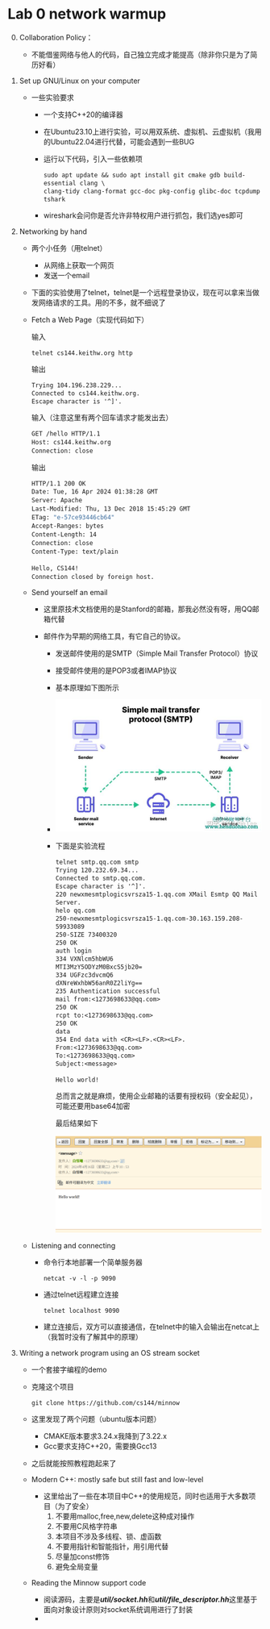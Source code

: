 # Lab 0 network warmup

0. Collaboration Policy：

   - 不能借鉴网络与他人的代码，自己独立完成才能提高（除非你只是为了简历好看）

1. Set up GNU/Linux on your computer

   - 一些实验要求

     - 一个支持C++20的编译器

     - 在Ubuntu23.10上进行实验，可以用双系统、虚拟机、云虚拟机（我用的Ubuntu22.04进行代替，可能会遇到一些BUG

     - 运行以下代码，引入一些依赖项

       ```shell
       sudo apt update && sudo apt install git cmake gdb build-essential clang \
       clang-tidy clang-format gcc-doc pkg-config glibc-doc tcpdump tshark
       ```

     - wireshark会问你是否允许非特权用户进行抓包，我们选yes即可

2. Networking by hand

   - 两个小任务（用telnet）

     - 从网络上获取一个网页
     - 发送一个email

   - 下面的实验使用了telnet，telnet是一个远程登录协议，现在可以拿来当做发网络请求的工具。用的不多，就不细说了

   - Fetch a Web Page（实现代码如下）

     输入

     ```shell
     telnet cs144.keithw.org http
     ```

     输出

     ```shell
     Trying 104.196.238.229...
     Connected to cs144.keithw.org.
     Escape character is '^]'.
     ```

     输入（注意这里有两个回车请求才能发出去）

     ```sh
     GET /hello HTTP/1.1
     Host: cs144.keithw.org
     Connection: close
     
     ```

     输出

     ```sh
     HTTP/1.1 200 OK
     Date: Tue, 16 Apr 2024 01:38:28 GMT
     Server: Apache
     Last-Modified: Thu, 13 Dec 2018 15:45:29 GMT
     ETag: "e-57ce93446cb64"
     Accept-Ranges: bytes
     Content-Length: 14
     Connection: close
     Content-Type: text/plain
     
     Hello, CS144!
     Connection closed by foreign host.
     ```

   - Send yourself an email

     - 这里原技术文档使用的是Stanford的邮箱，那我必然没有呀，用QQ邮箱代替

     - 邮件作为早期的网络工具，有它自己的协议。

       - 发送邮件使用的是SMTP（Simple Mail Transfer Protocol）协议
       - 接受邮件使用的是POP3或者IMAP协议
       - 基本原理如下图所示
       - ![](./resources/smtp.jpg)

       - 下面是实验流程

         ```shell
         telnet smtp.qq.com smtp
         Trying 120.232.69.34...
         Connected to smtp.qq.com.
         Escape character is '^]'.
         220 newxmesmtplogicsvrsza15-1.qq.com XMail Esmtp QQ Mail Server.
         helo qq.com
         250-newxmesmtplogicsvrsza15-1.qq.com-30.163.159.208-59933089
         250-SIZE 73400320
         250 OK
         auth login
         334 VXNlcm5hbWU6
         MTI3MzY5ODYzM0BxcS5jb20=
         334 UGFzc3dvcmQ6
         dXNreWxhbW56anR0Z2liYg==
         235 Authentication successful
         mail from:<1273698633@qq.com>
         250 OK
         rcpt to:<1273698633@qq.com>
         250 OK
         data
         354 End data with <CR><LF>.<CR><LF>.
         From:<1273698633@qq.com>
         To:<1273698633@qq.com>
         Subject:<message>
         
         Hello world!
         ```

         总而言之就是麻烦，使用企业邮箱的话要有授权码（安全起见），可能还要用base64加密

         最后结果如下

         ![image-20240416105604612](./resources/email-test.png)

   - Listening and connecting

     - 命令行本地部署一个简单服务器

       ```shell
       netcat -v -l -p 9090
       ```

     - 通过telnet远程建立连接

       ```shell
       telnet localhost 9090
       ```

     - 建立连接后，双方可以直接通信，在telnet中的输入会输出在netcat上（我暂时没有了解其中的原理）

3. Writing a network program using an OS stream socket

   - 一个套接字编程的demo
   
   - 克隆这个项目
   
     ```
     git clone https://github.com/cs144/minnow
     ```
   
   - 这里发现了两个问题（ubuntu版本问题）
   
     - CMAKE版本要求3.24.x我降到了3.22.x
     - Gcc要求支持C++20，需要换Gcc13
   
   - 之后就能按照教程跑起来了
   
   - Modern C++: mostly safe but still fast and low-level
   
     - 这里给出了一些在本项目中C++的使用规范，同时也适用于大多数项目（为了安全）
       1. 不要用malloc,free,new,delete这种成对操作
       2. 不要用C风格字符串
       3. 本项目不涉及多线程、锁、虚函数
       4. 不要用指针和智能指针，用引用代替
       5. 尽量加const修饰
       6. 避免全局变量
   
   - Reading the Minnow support code
   
     - 阅读源码，主要是***util/socket.hh***和***util/file_descriptor.hh***这里基于面向对象设计原则对socket系统调用进行了封装
     - 